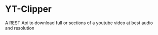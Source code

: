# YT-Clipper
A REST Api to download full or sections of a youtube video at best audio and resolution
